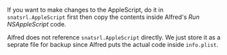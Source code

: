 If you want to make changes to the AppleScript, do it in `snatsrl.AppleScript` first then copy the contents inside Alfred's _Run NSAppleScript_ code. 

Alfred does not reference `snatsrl.AppleScript` directly. We just store it as a seprate file for backup since Alfred puts the actual code inside `info.plist`.